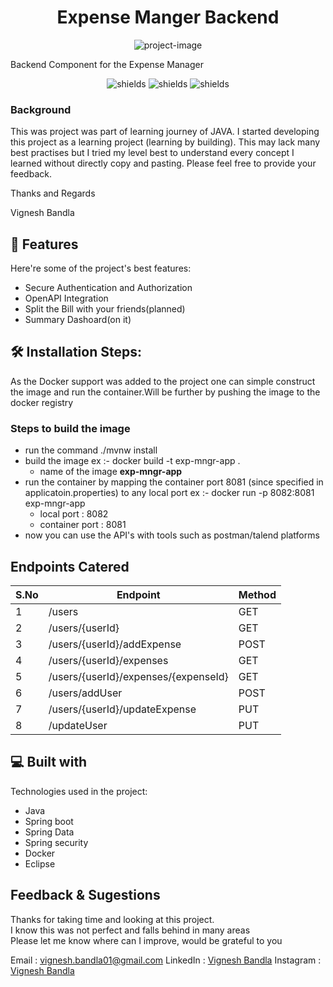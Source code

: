 <h1 align="center" id="title">Expense Manger Backend</h1>

<p align="center"><img src="https://socialify.git.ci/vignesh-6145/Expense-Manager/image?description=1&amp;descriptionEditable=A%20simple%20way%20to%20manage%20your%20expenses&amp;issues=1&amp;language=1&amp;name=1&amp;pattern=Solid&amp;pulls=1&amp;theme=Light" alt="project-image"></p>


<p id="description">Backend Component for the Expense Manager</p>

<p align="center"><img  src="https://img.shields.io/badge/Starter_project-purple" alt="shields"> <img src="https://img.shields.io/badge/Philosphy-Learn_by_doing-blue" alt="shields"> <img src="https://img.shields.io/badge/Learning%20project-green" alt="shields"></p>


  ### Background
  This was project was part of learning journey of JAVA. I started developing this project as a learning project (learning by building). This may lack many best practises but I tried my level best
  to understand every concept I learned without directly copy and pasting. Please feel free to provide your feedback.
  
  Thanks and Regards
  
  Vignesh Bandla
  
<h2>🧐 Features</h2>

Here're some of the project's best features:

*   Secure Authentication and Authorization
*   OpenAPI Integration
*   Split the Bill with your friends(planned)
*   Summary Dashoard(on it)
<h2>🛠️ Installation Steps:</h2>
As the Docker support was added to the project one can simple construct the image and run the container.Will be further by pushing the image to the docker registry

### Steps to build the image 

- run the command ./mvnw install
- build the image
 ex :- docker build -t exp-mngr-app .
  - name of the image **exp-mngr-app** 
- run the container by mapping the container port 8081 (since specified in applicatoin.properties) to any local port
 ex :- docker run -p 8082:8081 exp-mngr-app
  - local port : 8082
  - container port : 8081
 - now you can use the API's with tools such as postman/talend platforms
<h2>Endpoints Catered</h2>

| S.No | Endpoint                             | Method |
|------|--------------------------------------|--------|
| 1    | /users                               | GET    |
| 2    | /users/{userId}                      | GET    |
| 3    | /users/{userId}/addExpense           | POST   |
| 4    | /users/{userId}/expenses             | GET    |
| 5    | /users/{userId}/expenses/{expenseId} | GET    |
| 6    | /users/addUser                       | POST   |
| 7    | /users/{userId}/updateExpense        | PUT    |
| 8    | /updateUser                          | PUT    |

  
  
<h2>💻 Built with</h2>

Technologies used in the project:

*   Java
*   Spring boot
*   Spring Data
*   Spring security
*   Docker
*   Eclipse

<h2>Feedback & Sugestions</h2>

Thanks for taking time and looking at this project.  
I know this was not perfect and falls behind in many areas  
Please let me know where can I improve, would be grateful to you
<p align="left">
Email : <a href = "mailto: abc@example.com">vignesh.bandla01@gmail.com</a>
LinkedIn : <a href="https://www.linkedin.com/in/bandla-vignesh-b3b655108/"> Vignesh Bandla</a>
Instagram : <a href="https://www.instagram.com/vignesh_bandla/"> Vignesh Bandla</a>

</p>
